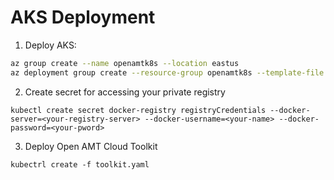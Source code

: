 # AKS Deployment

1) Deploy AKS:
``` bash
az group create --name openamtk8s --location eastus
az deployment group create --resource-group openamtk8s --template-file aks.json
```

2) Create secret for accessing your private registry 
```
kubectl create secret docker-registry registryCredentials --docker-server=<your-registry-server> --docker-username=<your-name> --docker-password=<your-pword>
```

3) Deploy Open AMT Cloud Toolkit
```
kubectrl create -f toolkit.yaml
```

